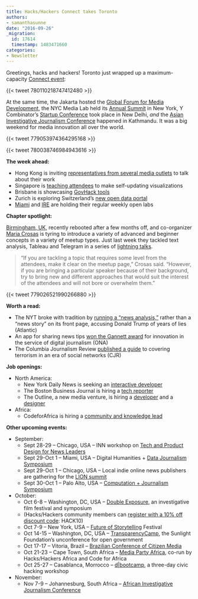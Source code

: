 ```yaml
---
title: Hacks/Hackers Connect takes Toronto
authors:
- samanthasunne
date: "2016-09-26"
_migration:
  id: 17614
  timestamp: 1483471660
categories:
- Newsletter
---
```


Greetings, hacks and hackers! Toronto just wrapped up a maximum-capacity [Connect event][1]:

{{< tweet 780110218747412480 >}}

At the same time, the Jakarta hosted the [Global Forum for Media Development][2], the NYC Media Lab held its [Annual Summit][3] in New York, Y Combinator&#8217;s [Startup Conference][4] took place in New Delhi, _and_ the [Asian Investigative Journalism Conference][5] happened in Kathmandu. It was a big weekend for media innovation all over the world.

{{< tweet 779053974364295168 >}}

{{< tweet 780038746984943616 >}}

**The week ahead:**

  * Hong Kong is inviting [representatives from several media outlets][6] to talk about their work
  * Singapore is [teaching attendees][7] to make self-updating visualizations
  * Brisbane is showcasing [GovHack tools][8]
  * Zurich is exploring Switzerland&#8217;s [new open data portal][9]
  * [Miami][10] and [IRE][11] are holding their regular weekly open labs

**Chapter spotlight:**

[Birmingham, UK][12], recently rebooted after a few months off, and co-organizer [Maria Crosas][13] is tyring to introduce a variety of advanced and beginner concepts in a variety of meetup types. Just last week they tackled text analysis, Tableau and Telegram in a series of [lightning talks][14].

> &#8220;If you are tackling a topic that requires some level from the attendees, make it clear on the meetup page,&#8221; Crosas said. &#8220;However, if you are bringing a particular speaker because of their background, try to bring new and different approaches that would suit the interest of the attendees and will not bore or overwhelm them.&#8221;

{{< tweet 779026521990266880 >}}

**Worth a read:**

  * The NYT broke with tradition by [running a &#8220;news analysis,&#8221;][15] rather than a &#8220;news story&#8221; on its front page, accusing Donald Trump of years of lies (Atlantic)
  * An app for sharing news tips [won the Gannett award][16] for innovation in the service of digital journalism (ONA)
  * The Columbia Journalism Review [published a guide][17] to covering terrorism in an era of social networks (CJR)

**Job openings:**

  * North America: 
      * New York Daily News is seeking an [interactive developer][18]
      * The Boston Business Journal is hiring a [tech reporter][19]
      * The Outline, a new media venture, is hiring a [developer][20] and a [designer][21]
  * Africa: 
      * CodeforAfrica is hiring a [community and knowledge lead][22]

**Other upcoming events:**

  * September: 
      * Sept 28-29 &#8211; Chicago, USA &#8211; INN workshop on [Tech and Product Design for News Leaders][23]
      * Sept 29-Oct 1 &#8211; Miami, USA &#8211; Digital Humanities + [Data Journalism Symposium][24]
      * Sept 29-Oct 1 &#8211; Chicago, USA &#8211; Local indie online news publishers are gathering for the [LION summit][25]
      * Sept 30-Oct 1 &#8211; Palo Alto, USA &#8211; [Computation + Journalism Symposium][26]
  * October: 
      * Oct 6-8 &#8211; Washington, DC, USA &#8211; [Double Exposure][27], an investigative film festival and symposium
      * (Hacks/Hackers community members can [register with a 10% off discount code][28]: HACK10)
      * Oct 7-9 &#8211; New York, USA &#8211; [Future of Storytelling][29] Festival
      * Oct 14-15 &#8211; Washington, DC, USA &#8211; [TransparencyCamp][30], the Sunlight Foundation&#8217;s unconference for open government
      * Oct 17-17 &#8211; Vitoria, Brazil &#8211; [Brazilian Conference of Citizen Media][31]
      * Oct 21-23 &#8211; Cape Town, South Africa &#8211; [Media Party Africa][32], co-run by Hacks/Hackers Africa and Code for Africa
      * Oct 25-27 &#8211; Casablanca, Morrocco &#8211; [d|bootcamp][33], a three-day civic hacking workshop
  * November: 
      * Nov 7-9 &#8211; Johannesburg, South Africa &#8211; [African Investigative Journalism Conference][34]

 [1]: http://connect.hackshackers.com/event/toronto
 [2]: http://gfmd.info/en/site/news/882/Get-ready-for-the-2016-Jakarta-World-Forum-for-Media-Development.htm
 [3]: http://summit.nycmedialab.org/
 [4]: https://www.innov8.work/ycombinator/
 [5]: http://2016.uncoveringasia.org/
 [6]: http://www.meetup.com/Hacks-Hackers-Hong-Kong/events/233867198/
 [7]: http://www.meetup.com/Hacks-Hackers-Singapore/events/233579595/
 [8]: http://www.meetup.com/Hacks-Hackers-Brisbane/events/232355769/
 [9]: http://www.meetup.com/Hacks-Hackers-Zurich/events/234239280/
 [10]: http://www.meetup.com/Hacks-Hackers-Miami/
 [11]: http://www.meetup.com/hackshackersIRE/
 [12]: https://www.meetup.com/Hacks-Hackers-Birmingham/
 [13]: https://twitter.com/mcrosasb
 [14]: https://www.meetup.com/Hacks-Hackers-Birmingham/events/233788479/
 [15]: http://www.theatlantic.com/politics/archive/2016/09/the-death-of-he-said-she-said-journalism/500519/?utm_source=feed
 [16]: http://journalists.org/2016/09/17/breaking-news-intercept-quartz-new-york-magazine-take-home-2016-online-journalism-awards/
 [17]: http://www.cjr.org/tow_center_reports/coverage_terrorism_social_media.php
 [18]: http://ire.org/jobs/job/890/
 [19]: http://talkingbiznews.com/biz-news-help-wanted/boston-business-journal-seeks-tech-reporter/
 [20]: https://boards.greenhouse.io/theoutline/jobs/264940#.V9gdP5MrKHp
 [21]: https://boards.greenhouse.io/theoutline/jobs/274115#.V9gk0pMrKHp
 [22]: http://opportunities.codeforafrica.org/community-knowledge-lead-nairobi-kenya/
 [23]: https://inn.org/event/technology-and-product-design-for-newsroom-leaders/
 [24]: http://dhdjmiami.com/
 [25]: http://www.lionpublishers.com/conference/home/
 [26]: http://journalism.stanford.edu/cj2016/
 [27]: http://face2face.si.edu/my_weblog/2015/09/double-exposure-investigative-film-festival.html
 [28]: http://www.brownpapertickets.com/profile/1250518
 [29]: http://www.fostfest.com/#content
 [30]: https://tcamp.sunlightfoundation.com/register/
 [31]: http://eventos.ufes.br/index.php/midiacidada/midiacidada
 [32]: https://www.eventbrite.com/e/media-party-africa-tickets-27194686038
 [33]: http://casablanca.dbootcamp.org/
 [34]: http://www.journalism.co.za/aijc/